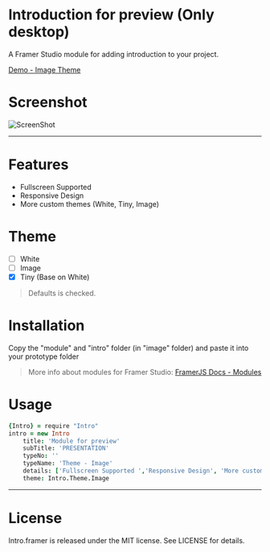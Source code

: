 # Introduction for preview (Only desktop)
A Framer Studio module for adding introduction to your project.

[Demo - Image Theme](http://share.framerjs.com/50wic1gr36fv/)

# Screenshot
![ScreenShot](https://raw.github.com/framer-modules/intro.framer/master/screenshot.jpg)

___

# Features
- Fullscreen Supported
- Responsive Design
- More custom themes (White, Tiny, Image)

# Theme 
- [ ] White
- [ ] Image
- [x] Tiny (Base on White)

> Defaults is checked.

# Installation
Copy the "module" and "intro" folder (in "image" folder) and paste it into your prototype folder
> More info about modules for Framer Studio: [FramerJS Docs - Modules](http://framerjs.com/docs/#modules.modules)

# Usage
```coffeescript
{Intro} = require "Intro"
intro = new Intro
	title: 'Module for preview'
	subTitle: 'PRESENTATION'
	typeNo: ''
	typeName: 'Theme - Image'
	details: ['Fullscreen Supported ','Responsive Design', 'More custom themes']
	theme: Intro.Theme.Image
```

___

# License
Intro.framer is released under the MIT license. See LICENSE for details.
